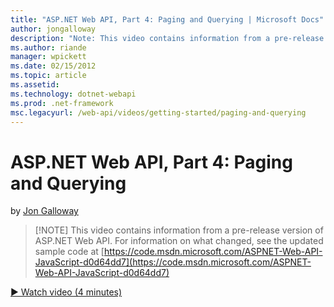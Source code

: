 ```yaml
---
title: "ASP.NET Web API, Part 4: Paging and Querying | Microsoft Docs"
author: jongalloway
description: "Note: This video contains information from a pre-release version of ASP.NET Web API"
ms.author: riande
manager: wpickett
ms.date: 02/15/2012
ms.topic: article
ms.assetid: 
ms.technology: dotnet-webapi
ms.prod: .net-framework
msc.legacyurl: /web-api/videos/getting-started/paging-and-querying
---
```

ASP.NET Web API, Part 4: Paging and Querying
====================
by [Jon Galloway](https://github.com/jongalloway)

> [!NOTE] This video contains information from a pre-release version of ASP.NET Web API. For information on what changed, see the updated sample code at [https://code.msdn.microsoft.com/ASPNET-Web-API-JavaScript-d0d64dd7](https://code.msdn.microsoft.com/ASPNET-Web-API-JavaScript-d0d64dd7)

[&#9654; Watch video (4 minutes)](https://channel9.msdn.com/Blogs/ASP-NET-Site-Videos/aspnet-web-api-part-4-paging-and-querying)
